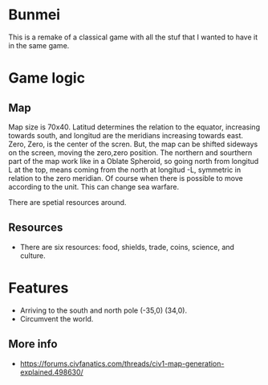 # Bunmei

This is a remake of a classical game with all the stuf that I wanted to have it in the same game.  

# Game logic

## Map
Map size is 70x40.  Latitud determines the relation to the equator, increasing towards south, and longitud are the meridians increasing towards east.  Zero, Zero, is the center of the scren.  But, the map can be shifted sideways on the screen, moving the zero,zero position. The northern and sourthern part of the map work like in a Oblate Spheroid, so going north from longitud L at the top, means coming from the north at longitud -L, symmetric in relation to the zero meridian.  Of course when there is possible to move according to the unit.  This can change sea warfare.    

There are spetial resources around.


## Resources
* There are six resources: food, shields, trade, coins, science, and culture.


# Features

* Arriving to the south and north pole (-35,0) (34,0).
* Circumvent the world.

## More info
* https://forums.civfanatics.com/threads/civ1-map-generation-explained.498630/
